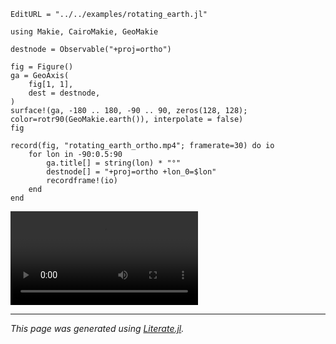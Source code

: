 ```@meta
EditURL = "../../examples/rotating_earth.jl"
```

````@example rotating_earth
using Makie, CairoMakie, GeoMakie

destnode = Observable("+proj=ortho")

fig = Figure()
ga = GeoAxis(
    fig[1, 1],
    dest = destnode,
)
surface!(ga, -180 .. 180, -90 .. 90, zeros(128, 128); color=rotr90(GeoMakie.earth()), interpolate = false)
fig

record(fig, "rotating_earth_ortho.mp4"; framerate=30) do io
    for lon in -90:0.5:90
        ga.title[] = string(lon) * "°"
        destnode[] = "+proj=ortho +lon_0=$lon"
        recordframe!(io)
    end
end
````

![](rotating_earth_ortho.mp4)

---

*This page was generated using [Literate.jl](https://github.com/fredrikekre/Literate.jl).*

